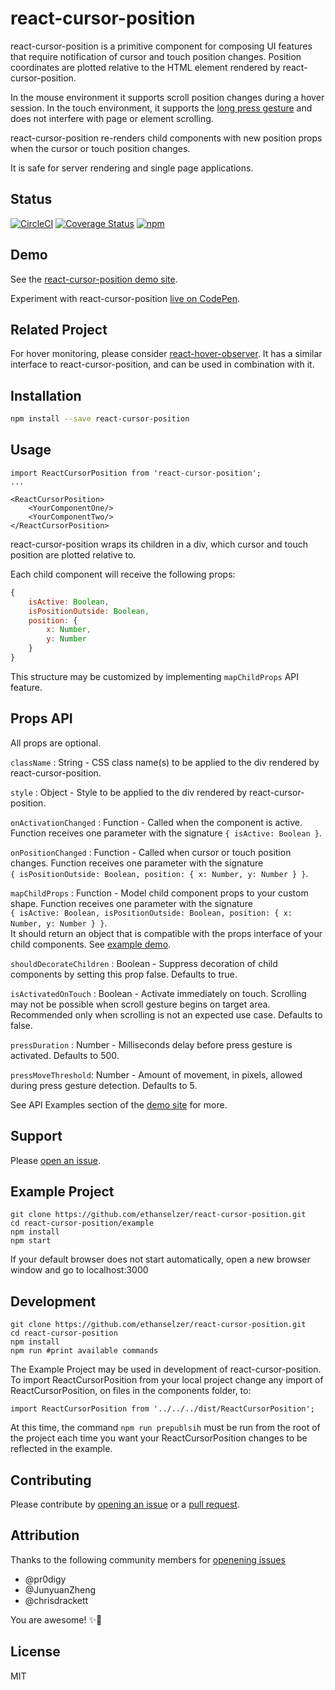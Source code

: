 # react-cursor-position
react-cursor-position is a primitive component for composing UI features that require notification of cursor and touch position changes. Position coordinates are plotted relative to the HTML element rendered by react-cursor-position.

In the mouse environment it supports scroll position changes during a hover session. In the touch environment, it supports the [long press gesture](https://material.io/guidelines/patterns/gestures.html) and does not interfere with page or element scrolling.

react-cursor-position re-renders child components with new position props when the cursor or touch position changes.

It is safe for server rendering and single page applications.

## Status

[![CircleCI](https://img.shields.io/circleci/project/github/ethanselzer/react-cursor-position.svg)](https://circleci.com/gh/ethanselzer/react-cursor-position)
[![Coverage Status](https://coveralls.io/repos/github/ethanselzer/react-cursor-position/badge.svg?branch=master)](https://coveralls.io/github/ethanselzer/react-cursor-position?branch=master)
[![npm](https://img.shields.io/npm/v/react-cursor-position.svg)](https://www.npmjs.com/package/react-cursor-position)

## Demo

See the [react-cursor-position demo site](https://ethanselzer.github.io/react-cursor-position).

Experiment with react-cursor-position [live on CodePen](http://codepen.io/ethanselzer/pen/ryayLK).

## Related Project

For hover monitoring, please consider [react-hover-observer](https://www.npmjs.com/package/react-hover-observer).
It has a similar interface to react-cursor-position, and can be used in combination with it.

## Installation

```sh
npm install --save react-cursor-position
```

## Usage

```JSX
import ReactCursorPosition from 'react-cursor-position';
...

<ReactCursorPosition>
    <YourComponentOne/>
    <YourComponentTwo/>
</ReactCursorPosition>
```

react-cursor-position wraps its children in a div, which cursor and touch position
are plotted relative to.

Each child component will receive the following props:

```JavaScript
{
    isActive: Boolean,
    isPositionOutside: Boolean,
    position: {
        x: Number,
        y: Number
    }
}
```
This structure may be customized by implementing `mapChildProps` API feature.

## Props API

All props are optional.

`className` : String - CSS class name(s) to be applied to the div rendered by react-cursor-position.

`style` : Object - Style to be applied to the div rendered by react-cursor-position.

`onActivationChanged` : Function - Called when the component is active.
Function receives one parameter with the signature `{ isActive: Boolean }`.

`onPositionChanged` : Function - Called when cursor or touch position changes.
Function receives one parameter with the signature  
`{ isPositionOutside: Boolean, position: { x: Number, y: Number } }`.

`mapChildProps` : Function - Model child component props to your custom shape. Function receives one parameter with the signature  
`{ isActive: Boolean, isPositionOutside: Boolean, position: { x: Number, y: Number } }`.  
It should return an object that is compatible with the props interface of your child components.
See [example demo](https://ethanselzer.github.io/react-cursor-position/#/map-child-props).

`shouldDecorateChildren` : Boolean - Suppress decoration of child components by
setting this prop false. Defaults to true.

`isActivatedOnTouch` : Boolean - Activate immediately on touch. Scrolling may not be possible when scroll
gesture begins on target area. Recommended only when scrolling is not an expected use case. Defaults to false.

`pressDuration` : Number - Milliseconds delay before press gesture is activated. Defaults to 500.

`pressMoveThreshold`: Number - Amount of movement, in pixels, allowed during press gesture detection. Defaults to 5.

See API Examples section of the [demo site](https://ethanselzer.github.io/react-cursor-position/#/) for more.

## Support

Please [open an issue](https://github.com/ethanselzer/react-cursor-position/issues).

## Example Project

```ssh
git clone https://github.com/ethanselzer/react-cursor-position.git
cd react-cursor-position/example
npm install
npm start
```

If your default browser does not start automatically, open a new browser window and go to localhost:3000

## Development

```ssh
git clone https://github.com/ethanselzer/react-cursor-position.git
cd react-cursor-position
npm install
npm run #print available commands
```
The Example Project may be used in development of react-cursor-position. To import ReactCursorPosition
from your local project change any import of ReactCursorPosition, on files in the components folder, to:

`import ReactCursorPosition from '../../../dist/ReactCursorPosition';`

At this time, the command `npm run prepublsih` must be run from the root of the project each time you want
your ReactCursorPosition changes to be reflected in the example.


## Contributing

Please contribute by [opening an issue](https://github.com/ethanselzer/react-cursor-position/issues)
or a [pull request](https://github.com/ethanselzer/react-cursor-position/compare/).

## Attribution

Thanks to the following community members for
[openening issues](https://github.com/ethanselzer/react-cursor-position/issues?q=is%3Aissue+is%3Aclosed)
* @pr0digy
* @JunyuanZheng
* @chrisdrackett

You are awesome! ✨💫

## License

MIT
